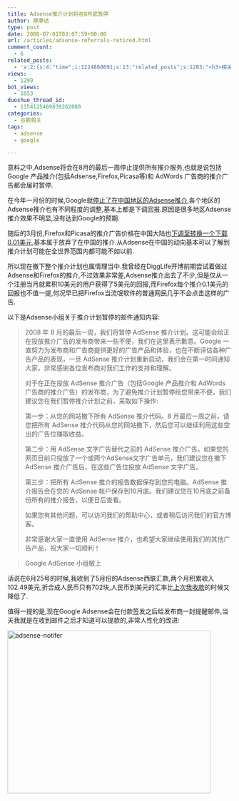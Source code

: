 ```yaml
---
title: Adsense推介计划将在8月底暂停
author: 摩摩诘
type: post
date: 2008-07-01T03:07:59+00:00
url: /articles/adsense-referrals-retired.html
comment_count:
  - 6
related_posts:
  - 'a:2:{s:4:"time";i:1224860691;s:13:"related_posts";s:1283:"<h3>相关日志</h3><ul class="related_post"><li><a href="http://www.digglife.cn/articles/adsense-for-feed-review.html" title="Google AdSense的Feed广告">Google AdSense的Feed广告</a></li><li><a href="http://www.digglife.cn/articles/adsense-payment.html" title="收到Google Adsense西联快汇付款(武汉)">收到Google Adsense西联快汇付款(武汉)</a></li><li><a href="http://www.digglife.cn/articles/google-adsense-referrals-changes.html" title="Google AdSense推介广告即将在中国取消">Google AdSense推介广告即将在中国取消</a></li><li><a href="http://www.digglife.cn/articles/google-maps-adsense.html" title="Google计划在地图服务中加入Adsense广告">Google计划在地图服务中加入Adsense广告</a></li><li><a href="http://www.digglife.cn/articles/google-maps-japan-street-view.html" title="Google地图日本版加入街景(Street View)功能">Google地图日本版加入街景(Street View)功能</a></li><li><a href="http://www.digglife.cn/articles/knol-open.html" title="Google的维基百科Knol正式开放">Google的维基百科Knol正式开放</a></li><li><a href="http://www.digglife.cn/articles/google-docs-templates.html" title="使用开放的模板创建Google文件">使用开放的模板创建Google文件</a></li></ul>";}'
views:
  - 1299
bot_views:
  - 1853
duoshuo_thread_id:
  - 1154125469839262080
categories:
  - 谷歌相关
tags:
  - adsense
  - google

---
```

意料之中,Adsense将会在8月的最后一周停止提供所有推介服务,也就是说包括Google 产品推介(包括Adsense,Firefox,Picasa等)和 AdWords 广告商的推介广告都会届时暂停.

<!--more-->

在今年一月份的时候,Google就<a title="Google AdSense推介广告即将在中国取消" href="https://www.digglife.net/articles/google-adsense-referrals-changes.html" target="_blank">停止了在中国地区的Adsense推介</a>,各个地区的Adsense推介也有不同程度的调整,基本上都是下调回报.原因是很多地区Adsense推介效果不明显,没有达到Google的预期.

随后的3月份,Firefox和Picasa的推介广告价格在中国大陆也<a title="Firefox推介和Picasa推介价格降低" href="http://www.williamlong.info/archives/1275.html" target="_blank">下调至转换一个下载0.01美元</a>,基本属于放弃了在中国的推介.从Adsense在中国的动向基本可以了解到推介计划可能在全世界范围内都可能不如以前.

所以现在撤下整个推介计划也属情理当中.我曾经在DiggLife开博前期尝试着做过Adsense和Firefox的推介,不过效果非常差,Adsense推介出去了不少,但是仅从一个注册当月就累积10美元的用户获得了5美元的回报,而Firefox每个推介0.1美元的回报也不值一提,何况早已把Firefox当流氓软件的普通网民几乎不会点击这样的广告.
  
以下是Adsense小组关于推介计划暂停的邮件通知内容:

> 2008 年 8 月的最后一周，我们将暂停 AdSense 推介计划。这可能会给正在投放推介广告的发布商带来一些不便，我们在这里表示歉意。Google 一直努力为发布商和广告商提供更好的广告产品和体验，也在不断评估各种广告产品的表现，一旦 AdSense 推介计划重新启动，我们会在第一时间通知大家，非常感谢各位发布商对我们工作的支持和理解。
> 
> 对于在正在投放 AdSense 推介广告（包括Google 产品推介和 AdWords 广告商的推介广告）的发布商，为了避免推介计划暂停给您带来不便，我们建议您在我们暂停推介计划之前，采取如下操作:
> 
> 第一步：从您的网站撤下所有 AdSense 推介代码。8 月最后一周之前，请您把所有 AdSense 推介代码从您的网站撤下，然后您可以继续利用这些空出的广告位赚取收益。
> 
> 第二步：用 AdSense 文字广告替代之前的 AdSense 推介广告。如果您的网页目前只投放了一个或两个AdSense文字广告单元，我们建议您在撤下 AdSense 推介广告后，在这些广告位投放 AdSense 文字广告。
> 
> 第三步：把所有 AdSense 推介的报告数据保存到您的电脑。AdSense 推介报告会在您的 AdSense 帐户保存到10月底。我们建议您在10月底之前备份所有的推介报告，以便日后查看。
> 
> 如果您有其他问题，可以访问我们的帮助中心，或者稍后访问我们的官方博客。
> 
> 非常感谢大家一直使用 AdSense 推介，也希望大家继续使用我们的其他广告产品，祝大家一切顺利！
  
> Google AdSense 小组敬上

话说在6月25号的时候,我收到了5月份的Adsense西联汇款,两个月积累收入102.49美元,折合成人民币只有702块,人民币到美元的汇率比<a title="收到Google Adsense西联快汇付款(武汉)" href="https://www.digglife.net/articles/adsense-payment.html" target="_blank">上次我收款</a>的时候又降低了.

值得一提的是,现在Google Adsense会在付款签发之后给发布商一封提醒邮件,当天我就是在收到邮件之后才知道可以提款的,非常人性化的改进:
  
[<img src="http://digglife.qiniudn.com/qiniu/2559/image/466cbc23e71b46703fdb66af2d3dc0b3.jpg" alt="adsense-notifer" width="455" height="365" />][1]

 [1]: http://www.flickr.com/photos/27826165@N03/2627047332/ "Flickr 上 DiggLife.cn 的 adsense-notifer"